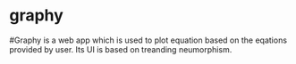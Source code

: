 # graphy
#Graphy is a web app which is used to plot equation based on the eqations provided by user. Its UI is based on treanding neumorphism.  

